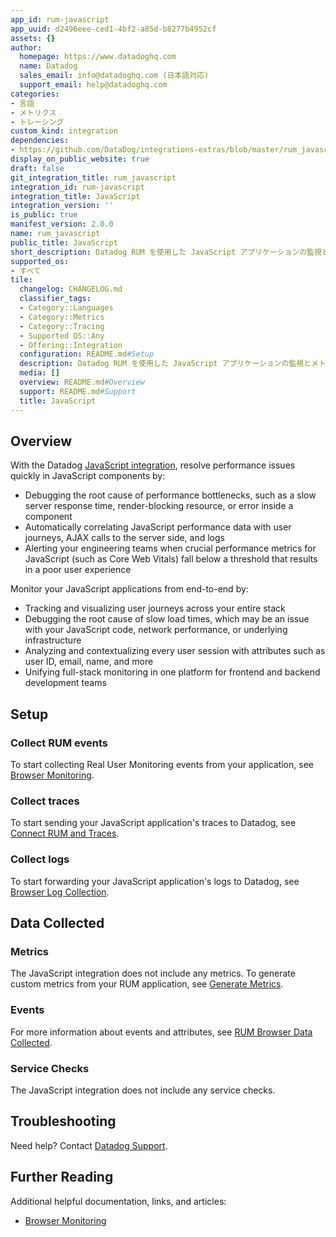 ```yaml
---
app_id: rum-javascript
app_uuid: d2496eee-ced1-4bf2-a85d-b8277b4952cf
assets: {}
author:
  homepage: https://www.datadoghq.com
  name: Datadog
  sales_email: info@datadoghq.com (日本語対応)
  support_email: help@datadoghq.com
categories:
- 言語
- メトリクス
- トレーシング
custom_kind: integration
dependencies:
- https://github.com/DataDog/integrations-extras/blob/master/rum_javascript/README.md
display_on_public_website: true
draft: false
git_integration_title: rum_javascript
integration_id: rum-javascript
integration_title: JavaScript
integration_version: ''
is_public: true
manifest_version: 2.0.0
name: rum_javascript
public_title: JavaScript
short_description: Datadog RUM を使用した JavaScript アプリケーションの監視とメトリクス生成
supported_os:
- すべて
tile:
  changelog: CHANGELOG.md
  classifier_tags:
  - Category::Languages
  - Category::Metrics
  - Category::Tracing
  - Supported OS::Any
  - Offering::Integration
  configuration: README.md#Setup
  description: Datadog RUM を使用した JavaScript アプリケーションの監視とメトリクス生成
  media: []
  overview: README.md#Overview
  support: README.md#Support
  title: JavaScript
---
```


<!--  SOURCED FROM https://github.com/DataDog/integrations-extras -->


## Overview

With the Datadog [JavaScript integration][1], resolve performance issues quickly in JavaScript components by:

- Debugging the root cause of performance bottlenecks, such as a slow server response time, render-blocking resource, or error inside a component
- Automatically correlating JavaScript performance data with user journeys, AJAX calls to the server side, and logs
- Alerting your engineering teams when crucial performance metrics for JavaScript (such as Core Web Vitals) fall below a threshold that results in a poor user experience


Monitor your JavaScript applications from end-to-end by:

- Tracking and visualizing user journeys across your entire stack
- Debugging the root cause of slow load times, which may be an issue with your JavaScript code, network performance, or underlying infrastructure 
- Analyzing and contextualizing every user session with attributes such as user ID, email, name, and more
- Unifying full-stack monitoring in one platform for frontend and backend development teams


## Setup

### Collect RUM events 

To start collecting Real User Monitoring events from your application, see [Browser Monitoring][2]. 

### Collect traces 

To start sending your JavaScript application's traces to Datadog, see [Connect RUM and Traces][3].

### Collect logs 

To start forwarding your JavaScript application's logs to Datadog, see [Browser Log Collection][4].

## Data Collected

### Metrics

The JavaScript integration does not include any metrics. To generate custom metrics from your RUM application, see [Generate Metrics][5].

### Events 

For more information about events and attributes, see [RUM Browser Data Collected][6]. 

### Service Checks 

The JavaScript integration does not include any service checks.

## Troubleshooting

Need help? Contact [Datadog Support][7]. 

## Further Reading 

Additional helpful documentation, links, and articles: 

- [Browser Monitoring][2]



[1]: https://app.datadoghq.com/integrations/rum-javascript
[2]: https://docs.datadoghq.com/ja/real_user_monitoring/browser/
[3]: https://docs.datadoghq.com/ja/real_user_monitoring/connect_rum_and_traces/?tabs=browserrum
[4]: https://docs.datadoghq.com/ja/logs/log_collection/javascript/
[5]: https://docs.datadoghq.com/ja/real_user_monitoring/generate_metrics
[6]: https://docs.datadoghq.com/ja/real_user_monitoring/browser/data_collected/
[7]: https://docs.datadoghq.com/ja/help/